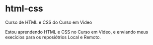 # html-css
 Curso de HTML e CSS do Curso em Video

Estou aprendendo HTML e CSS no Curso em Video, e enviando meus execícios para os reposiótrios Local e Remoto.